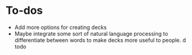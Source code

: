 # To-dos 
- Add more options for creating decks
- Maybe integrate some sort of natural language processing to differentiate between words to make decks more useful to people. d todo   